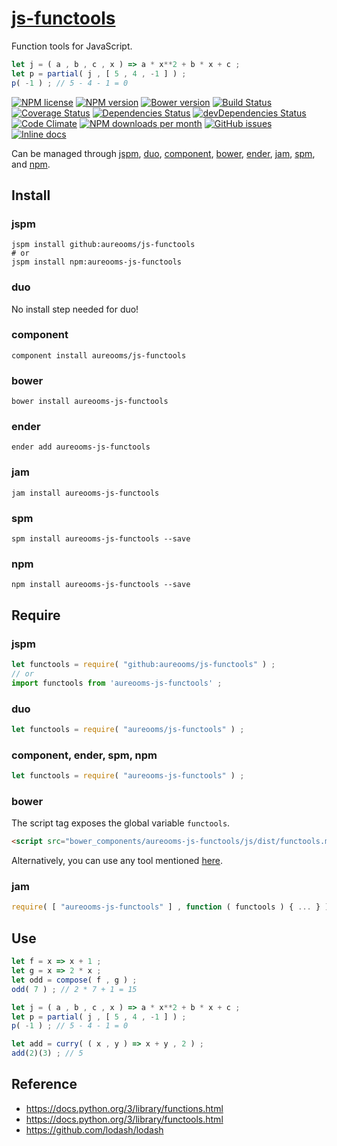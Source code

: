 [js-functools](http://aureooms.github.io/js-functools)
==

Function tools for JavaScript.

```js
let j = ( a , b , c , x ) => a * x**2 + b * x + c ;
let p = partial( j , [ 5 , 4 , -1 ] ) ;
p( -1 ) ; // 5 - 4 - 1 = 0
```

[![NPM license](http://img.shields.io/npm/l/aureooms-js-functools.svg?style=flat)](https://raw.githubusercontent.com/aureooms/js-functools/master/LICENSE)
[![NPM version](http://img.shields.io/npm/v/aureooms-js-functools.svg?style=flat)](https://www.npmjs.org/package/aureooms-js-functools)
[![Bower version](http://img.shields.io/bower/v/aureooms-js-functools.svg?style=flat)](http://bower.io/search/?q=aureooms-js-functools)
[![Build Status](http://img.shields.io/travis/aureooms/js-functools.svg?style=flat)](https://travis-ci.org/aureooms/js-functools)
[![Coverage Status](http://img.shields.io/coveralls/aureooms/js-functools.svg?style=flat)](https://coveralls.io/r/aureooms/js-functools)
[![Dependencies Status](http://img.shields.io/david/aureooms/js-functools.svg?style=flat)](https://david-dm.org/aureooms/js-functools#info=dependencies)
[![devDependencies Status](http://img.shields.io/david/dev/aureooms/js-functools.svg?style=flat)](https://david-dm.org/aureooms/js-functools#info=devDependencies)
[![Code Climate](http://img.shields.io/codeclimate/github/aureooms/js-functools.svg?style=flat)](https://codeclimate.com/github/aureooms/js-functools)
[![NPM downloads per month](http://img.shields.io/npm/dm/aureooms-js-functools.svg?style=flat)](https://www.npmjs.org/package/aureooms-js-functools)
[![GitHub issues](http://img.shields.io/github/issues/aureooms/js-functools.svg?style=flat)](https://github.com/aureooms/js-functools/issues)
[![Inline docs](http://inch-ci.org/github/aureooms/js-functools.svg?branch=master&style=shields)](http://inch-ci.org/github/aureooms/js-functools)

Can be managed through [jspm](https://github.com/jspm/jspm-cli),
[duo](https://github.com/duojs/duo),
[component](https://github.com/componentjs/component),
[bower](https://github.com/bower/bower),
[ender](https://github.com/ender-js/Ender),
[jam](https://github.com/caolan/jam),
[spm](https://github.com/spmjs/spm),
and [npm](https://github.com/npm/npm).

## Install

### jspm
```terminal
jspm install github:aureooms/js-functools
# or
jspm install npm:aureooms-js-functools
```
### duo
No install step needed for duo!

### component
```terminal
component install aureooms/js-functools
```

### bower
```terminal
bower install aureooms-js-functools
```

### ender
```terminal
ender add aureooms-js-functools
```

### jam
```terminal
jam install aureooms-js-functools
```

### spm
```terminal
spm install aureooms-js-functools --save
```

### npm
```terminal
npm install aureooms-js-functools --save
```

## Require
### jspm
```js
let functools = require( "github:aureooms/js-functools" ) ;
// or
import functools from 'aureooms-js-functools' ;
```
### duo
```js
let functools = require( "aureooms/js-functools" ) ;
```

### component, ender, spm, npm
```js
let functools = require( "aureooms-js-functools" ) ;
```

### bower
The script tag exposes the global variable `functools`.
```html
<script src="bower_components/aureooms-js-functools/js/dist/functools.min.js"></script>
```
Alternatively, you can use any tool mentioned [here](http://bower.io/docs/tools/).

### jam
```js
require( [ "aureooms-js-functools" ] , function ( functools ) { ... } ) ;
```

## Use

```js
let f = x => x + 1 ;
let g = x => 2 * x ;
let odd = compose( f , g ) ;
odd( 7 ) ; // 2 * 7 + 1 = 15

let j = ( a , b , c , x ) => a * x**2 + b * x + c ;
let p = partial( j , [ 5 , 4 , -1 ] ) ;
p( -1 ) ; // 5 - 4 - 1 = 0

let add = curry( ( x , y ) => x + y , 2 ) ;
add(2)(3) ; // 5
```

## Reference

  - https://docs.python.org/3/library/functions.html
  - https://docs.python.org/3/library/functools.html
  - https://github.com/lodash/lodash
